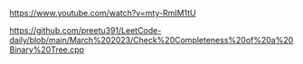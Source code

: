 https://www.youtube.com/watch?v=mty-RmIM1tU

https://github.com/preetu391/LeetCode-daily/blob/main/March%202023/Check%20Completeness%20of%20a%20Binary%20Tree.cpp
